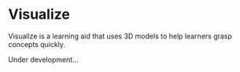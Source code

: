 # Visualize

Visualize is a learning aid that uses 3D models to help learners grasp concepts quickly.

Under development...
